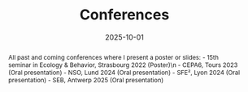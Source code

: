 ---
title: Conferences

event: Conferences

location: Europe

summary: All past and coming conferences where I present a poster or slides.
abstract: 'All past and coming conferences where I present a poster or slides:
- 15th seminar in Ecology & Behavior, Strasbourg 2022 (Poster)\n
- CEPA6, Tours 2023 (Oral presentation)
- NSO, Lund 2024 (Oral presentation)
- SFE², Lyon 2024 (Oral presentation)
- SEB, Antwerp 2025 (Oral presentation)'

# Talk start and end times.
#   End time can optionally be hidden by prefixing the line with `#`.
date: '2025-10-01'
# date_end: '2030-06-01T15:00:00Z'
all_day: false

authors:
  - admin

tags: []

# Is this a featured talk? (true/false)
featured: false

image:
  caption: 'Image credit: [**Vincent Noclin**]'
  focal_point: Right

# Markdown Slides (optional).
#   Associate this talk with Markdown slides.
#   Simply enter your slide deck's filename without extension.
#   E.g. `slides = "example-slides"` references `content/slides/example-slides.md`.
#   Otherwise, set `slides = ""`.
slides: ""

# Projects (optional).
#   Associate this post with one or more of your projects.
#   Simply enter your project's folder or file name without extension.
#   E.g. `projects = ["internal-project"]` references `content/project/deep-learning/index.md`.
#   Otherwise, set `projects = []`.
projects:
  - example
---